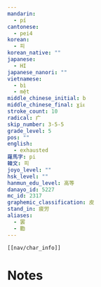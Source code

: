 ```yaml
---
mandarin:
  - pí
cantonese:
  - pei4
korean:
  - 피
korean_native: ""
japanese:
  - HI
japanese_nanori: ""
vietnamese:
  - bì
  - mệt
middle_chinese_initial: b
middle_chinese_final: ɣiᴇ
stroke_count: 10
radical: 疒
skip_number: 3-5-5
grade_level: 5
pos: ""
english:
  - exhausted
羅馬字: pi
韓文: 피
joyo_level: ""
hsk_level: ""
hanmun_edu_level: 高等
danayo_id: 5227
mc_id: 2317
graphemic_classification: 皮
stand_in: 疲労
aliases:
  - 罢
  - 㔥
---
```

```meta-bind-embed
[[nav/char_info]]
```

# Notes
